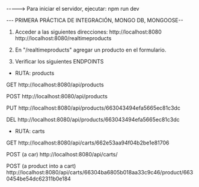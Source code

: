 -----> Para iniciar el servidor, ejecutar:
npm run dev

--- PRIMERA PRÁCTICA DE INTEGRACIÓN, MONGO DB, MONGOOSE--

1. Acceder a las siguientes direcciones:
   http://localhost:8080
   http://localhost:8080/realtimeproducts

2. En "/realtimeproducts" agregar un producto en el formulario.

3. Verificar los siguientes ENDPOINTS

- RUTA: products

GET
http://localhost:8080/api/products

POST
http://localhost:8080/api/products

PUT
http://localhost:8080/api/products/663043494efa5665ec81c3dc

<!-- {
       "thumbnail": [
            "http://imgexample.com"
        ],
        "category": "notebooks",
        "stock": "40"
} -->

DEL
http://localhost:8080/api/products/663043494efa5665ec81c3dc

- RUTA: carts

GET
http://localhost:8080/api/carts/662e53aa94f04b2be1e81706

POST (a car)
http://localhost:8080/api/carts/

POST (a product into a cart)
http://localhost:8080/api/carts/66304ba6805b018aa33c9c46/product/6630454be54dc62311b0e184

